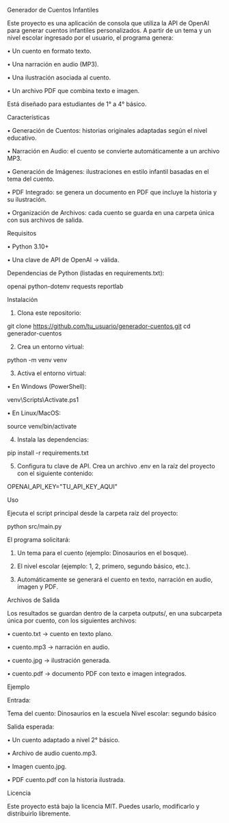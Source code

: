 Generador de Cuentos Infantiles

Este proyecto es una aplicación de consola que utiliza la API de OpenAI para generar cuentos infantiles personalizados.
A partir de un tema y un nivel escolar ingresado por el usuario, el programa genera:

•	Un cuento en formato texto.

•	Una narración en audio (MP3).

•	Una ilustración asociada al cuento.

•	Un archivo PDF que combina texto e imagen.

Está diseñado para estudiantes de 1° a 4° básico.

Características

•	Generación de Cuentos: historias originales adaptadas según el nivel educativo.

•	Narración en Audio: el cuento se convierte automáticamente a un archivo MP3.

•	Generación de Imágenes: ilustraciones en estilo infantil basadas en el tema del cuento.

•	PDF Integrado: se genera un documento en PDF que incluye la historia y su ilustración.

•	Organización de Archivos: cada cuento se guarda en una carpeta única con sus archivos de salida.

Requisitos

•	Python 3.10+

•	Una clave de API de OpenAI -> válida.

Dependencias de Python (listadas en requirements.txt):

openai
python-dotenv
requests
reportlab

Instalación

1.	Clona este repositorio:

git clone https://github.com/tu_usuario/generador-cuentos.git
cd generador-cuentos

2.	Crea un entorno virtual:

python -m venv venv

3.	Activa el entorno virtual:

•	En Windows (PowerShell):

venv\Scripts\Activate.ps1

•	En Linux/MacOS:

source venv/bin/activate

4.	Instala las dependencias:

pip install -r requirements.txt

5.	Configura tu clave de API.
Crea un archivo .env en la raíz del proyecto con el siguiente contenido:

OPENAI_API_KEY="TU_API_KEY_AQUI"

Uso

Ejecuta el script principal desde la carpeta raíz del proyecto:

python src/main.py

El programa solicitará:

1)	Un tema para el cuento (ejemplo: Dinosaurios en el bosque).

2)	El nivel escolar (ejemplo: 1, 2, primero, segundo básico, etc.).

3)	Automáticamente se generará el cuento en texto, narración en audio, imagen y PDF.

Archivos de Salida

Los resultados se guardan dentro de la carpeta outputs/, en una subcarpeta única por cuento, con los siguientes archivos:

•	cuento.txt → cuento en texto plano.

•	cuento.mp3 → narración en audio.

•	cuento.jpg → ilustración generada.

•	cuento.pdf → documento PDF con texto e imagen integrados.

Ejemplo

Entrada:

Tema del cuento: Dinosaurios en la escuela
Nivel escolar: segundo básico

Salida esperada:

•	Un cuento adaptado a nivel 2° básico.

•	Archivo de audio cuento.mp3.

•	Imagen cuento.jpg.

•	PDF cuento.pdf con la historia ilustrada.

Licencia

Este proyecto está bajo la licencia MIT.
Puedes usarlo, modificarlo y distribuirlo libremente.
